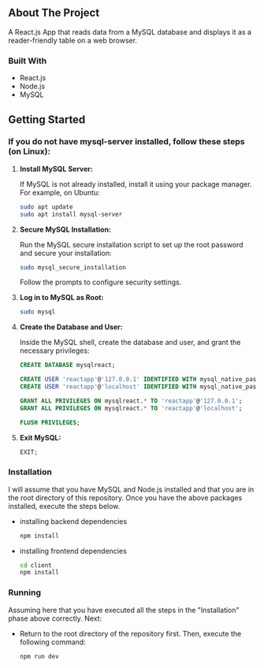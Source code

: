 <!-- ABOUT THE PROJECT -->
## About The Project

A React.js App that reads data from a MySQL database and displays it as a reader-friendly table on a web browser.


### Built With

* React.js
* Node.js
* MySQL


<!-- GETTING STARTED -->
## Getting Started


### If you do not have mysql-server installed, follow these steps (on Linux):

1. **Install MySQL Server:**

   If MySQL is not already installed, install it using your package manager. For example, on Ubuntu:

   ```sh
   sudo apt update
   sudo apt install mysql-server
   ```

2. **Secure MySQL Installation:**

   Run the MySQL secure installation script to set up the root password and secure your installation:

   ```sh
   sudo mysql_secure_installation
   ```

   Follow the prompts to configure security settings.

3. **Log in to MySQL as Root:**

   ```sh
   sudo mysql
   ```

4. **Create the Database and User:**

   Inside the MySQL shell, create the database and user, and grant the necessary privileges:

   ```sql
   CREATE DATABASE mysqlreact;
   
   CREATE USER 'reactapp'@'127.0.0.1' IDENTIFIED WITH mysql_native_password BY 'StrongPassword123!';
   CREATE USER 'reactapp'@'localhost' IDENTIFIED WITH mysql_native_password BY 'StrongPassword123!';
   
   GRANT ALL PRIVILEGES ON mysqlreact.* TO 'reactapp'@'127.0.0.1';
   GRANT ALL PRIVILEGES ON mysqlreact.* TO 'reactapp'@'localhost';
   
   FLUSH PRIVILEGES;
   ```

5. **Exit MySQL:**

   ```sql
   EXIT;
   ```



### Installation
I will assume that you have MySQL and Node.js installed and that you are in the root directory of this repository.
Once you have the above packages installed, execute the steps below.

* installing backend dependencies
  ```sh
  npm install
  ```
* installing frontend dependencies
  ```sh
  cd client
  npm install
  ```



### Running
Assuming here that you have executed all the steps in the "Installation" phase above correctly. Next:

* Return to the root directory of the repository first. Then, execute the following command:
  ```sh
  npm run dev
  ```

